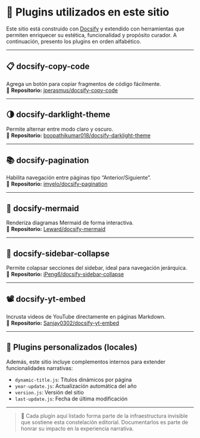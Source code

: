 # 🔌 Plugins utilizados en este sitio

Este sitio está construido con [Docsify](https://docsify.js.org/) y extendido con herramientas que permiten enriquecer su estética, funcionalidad y propósito curador. A continuación, presento los plugins en orden alfabético.

---

## 📋 docsify-copy-code

Agrega un botón para copiar fragmentos de código fácilmente.  
🧩 **Repositorio:** [jperasmus/docsify-copy-code](https://github.com/jperasmus/docsify-copy-code)

---

## 🌗 docsify-darklight-theme

Permite alternar entre modo claro y oscuro.  
🧩 **Repositorio:** [boopathikumar018/docsify-darklight-theme](https://github.com/boopathikumar018/docsify-darklight-theme)

---

## 📚 docsify-pagination

Habilita navegación entre páginas tipo “Anterior/Siguiente”.  
🧩 **Repositorio:** [imyelo/docsify-pagination](https://github.com/imyelo/docsify-pagination)

---

## 🧠 docsify-mermaid

Renderiza diagramas Mermaid de forma interactiva.  
🧩 **Repositorio:** [Leward/docsify-mermaid](https://github.com/Leward/docsify-mermaid)

---

## 📁 docsify-sidebar-collapse

Permite colapsar secciones del sidebar, ideal para navegación jerárquica.  
🧩 **Repositorio:** [iPeng6/docsify-sidebar-collapse](https://github.com/iPeng6/docsify-sidebar-collapse)

---

## 📽️ docsify-yt-embed

Incrusta videos de YouTube directamente en páginas Markdown.  
🧩 **Repositorio:** [Sanjay0302/docsify-yt-embed](https://github.com/Sanjay0302/docsify-yt-embed)

---

## 🧩 Plugins personalizados (locales)

Además, este sitio incluye complementos internos para extender funcionalidades narrativas:

- `dynamic-title.js`: Títulos dinámicos por página  
- `year-update.js`: Actualización automática del año  
- `version.js`: Versión del sitio  
- `last-update.js`: Fecha de última modificación  

---

> 🌌 Cada plugin aquí listado forma parte de la infraestructura invisible que sostiene esta constelación editorial. Documentarlos es parte de honrar su impacto en la experiencia narrativa.
